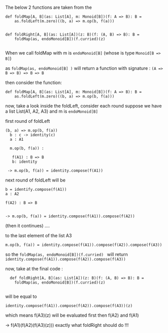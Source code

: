  The below 2 functions are taken from the 

```
def foldMap[A, B](as: List[A], m: Monoid[B])(f: A => B): B =
    as.foldLeft(m.zero)((b, a) => m.op(b, f(a)))


def foldRight[A, B](as: List[A])(z: B)(f: (A, B) => B): B =
    foldMap(as, endoMonoid[B])(f.curried)(z)
    
```

When we call foldMap with m is `endoMonoid[B]` (whose is type `Monoid[B => B]`)

as `foldMap(as, endoMonoid[B] )` will return a function with signature : `(A => B => B) => B => B`


then consider the function:

```
def foldMap[A, B](as: List[A], m: Monoid[B])(f: A => B): B =
    as.foldLeft(m.zero)((b, a) => m.op(b, f(a)))
```

now, take a look inside the foldLeft, consider each round
suppose we have a list List(A1, A2, A3) and m is `endoMonoid[B]`


first round of foldLeft
 ```
 (b, a) => m.op(b, f(a))
   b : c -> identity(c)
   a : A1

   m.op(b, f(a)) :

   	f(A1) : B => B
   	b: identity

  -> m.op(b, f(a)) = identity.compose(f(A1))
```

next round of foldLeft will be

```
b = identify.compose(f(A1))
a : A2

f(A2) : B => B


-> m.op(b, f(a)) = identity.compose(f(A1)).compose(f(A2))
```
(then it continues)
....

to the last element of the list A3

```
m.op(b, f(a)) = identity.compose(f(A1)).compose(f(A2)).compose(f(A3))
```

so the 
```foldMap(as, endoMonoid[B])(f.curried) ```
will return ```identity.compose(f(A1)).compose(f(A2)).compose(f(A3))```

now, take at the final code :
```
  def foldRight[A, B](as: List[A])(z: B)(f: (A, B) => B): B =
    foldMap(as, endoMonoid[B])(f.curried)(z)
    
```

will be equal to
```
identity.compose(f(A1)).compose(f(A2)).compose(f(A3))(z)
```

which means f(A3)(z) will be evaluated first
then f(A2) and f(A1)

-> f(A1)(f(A2)(f(A3)(z))) exactly what foldRight should do !!!





